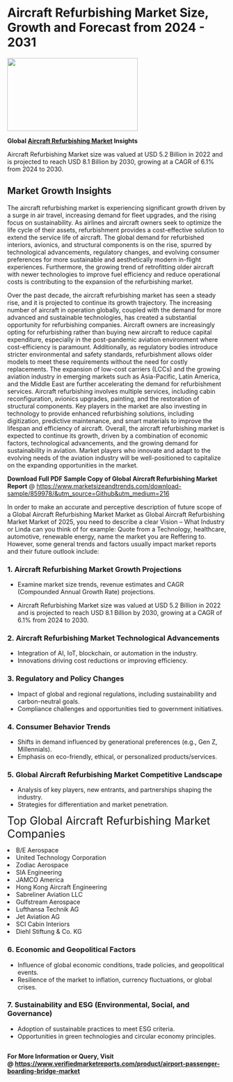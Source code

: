 <H1>Aircraft Refurbishing Market Size, Growth and Forecast from 2024 - 2031</H1><img class="aligncenter size-medium wp-image-584254" src="https://thirdeyenews.in/wp-content/uploads/2024/09/Global-Market-Research-300x168.jpeg" alt="" width="300" height="168" /><p><strong>Global&nbsp;<a href="https://www.marketsizeandtrends.com/download-sample/859978/&amp;utm_source=Github&utm_medium=216">Aircraft Refurbishing Market</a> Insights</strong></p><p>Aircraft Refurbishing Market size was valued at USD 5.2 Billion in 2022 and is projected to reach USD 8.1 Billion by 2030, growing at a CAGR of 6.1% from 2024 to 2030.</p><p><h2>Market Growth Insights</h2> <p>The aircraft refurbishing market is experiencing significant growth driven by a surge in air travel, increasing demand for fleet upgrades, and the rising focus on sustainability. As airlines and aircraft owners seek to optimize the life cycle of their assets, refurbishment provides a cost-effective solution to extend the service life of aircraft. The global demand for refurbished interiors, avionics, and structural components is on the rise, spurred by technological advancements, regulatory changes, and evolving consumer preferences for more sustainable and aesthetically modern in-flight experiences. Furthermore, the growing trend of retrofitting older aircraft with newer technologies to improve fuel efficiency and reduce operational costs is contributing to the expansion of the refurbishing market. </p> <p>Over the past decade, the aircraft refurbishing market has seen a steady rise, and it is projected to continue its growth trajectory. The increasing number of aircraft in operation globally, coupled with the demand for more advanced and sustainable technologies, has created a substantial opportunity for refurbishing companies. Aircraft owners are increasingly opting for refurbishing rather than buying new aircraft to reduce capital expenditure, especially in the post-pandemic aviation environment where cost-efficiency is paramount. Additionally, as regulatory bodies introduce stricter environmental and safety standards, refurbishment allows older models to meet these requirements without the need for costly replacements. The expansion of low-cost carriers (LCCs) and the growing aviation industry in emerging markets such as Asia-Pacific, Latin America, and the Middle East are further accelerating the demand for refurbishment services. Aircraft refurbishing involves multiple services, including cabin reconfiguration, avionics upgrades, painting, and the restoration of structural components. Key players in the market are also investing in technology to provide enhanced refurbishing solutions, including digitization, predictive maintenance, and smart materials to improve the lifespan and efficiency of aircraft. Overall, the aircraft refurbishing market is expected to continue its growth, driven by a combination of economic factors, technological advancements, and the growing demand for sustainability in aviation. Market players who innovate and adapt to the evolving needs of the aviation industry will be well-positioned to capitalize on the expanding opportunities in the market. </p><p><span class=""><strong>Download Full PDF Sample Copy of Global Aircraft Refurbishing Market Report</strong> @ <a href="https://www.marketsizeandtrends.com/download-sample/859978/&amp;utm_source=Github&utm_medium=216" target="_blank">https://www.marketsizeandtrends.com/download-sample/859978/&amp;utm_source=Github&utm_medium=216</a></span></p><p>In order to make an accurate and perceptive description of future scope of a Global&nbsp;Aircraft Refurbishing Market Market as Global&nbsp;Aircraft Refurbishing Market Market of 2025, you need to describe a clear Vision &ndash; What Industry or Linda can you think of for example: Quote from a Technology, healthcare, automotive, renewable energy, name the market you are Reffering to. However, some general trends and factors usually impact market reports and their future outlook include:</p><h3>1.&nbsp;<strong>Aircraft Refurbishing Market Growth Projections</strong></h3><ul><li>Examine market size trends, revenue estimates and CAGR (Compounded Annual Growth Rate) projections.</li><li><p>Aircraft Refurbishing Market size was valued at USD 5.2 Billion in 2022 and is projected to reach USD 8.1 Billion by 2030, growing at a CAGR of 6.1% from 2024 to 2030.</p></li></ul><h3>2.&nbsp;<strong>Aircraft Refurbishing Market Technological Advancements</strong></h3><ul><li>Integration of AI, IoT, blockchain, or automation in the industry.</li><li>Innovations driving cost reductions or improving efficiency.</li></ul><h3>3.&nbsp;<strong>Regulatory and Policy Changes</strong></h3><ul><li>Impact of global and regional regulations, including sustainability and carbon-neutral goals.</li><li>Compliance challenges and opportunities tied to government initiatives.</li></ul><h3>4.&nbsp;<strong>Consumer Behavior Trends</strong></h3><ul><li>Shifts in demand influenced by generational preferences (e.g., Gen Z, Millennials).</li><li>Emphasis on eco-friendly, ethical, or personalized products/services.</li></ul><h3>5.&nbsp;<strong>Global Aircraft Refurbishing Market Competitive Landscape</strong></h3><ul><li>Analysis of key players, new entrants, and partnerships shaping the industry.</li><li>Strategies for differentiation and market penetration.</li></ul><p data-pm-slice="1 1 []"><span style="color: inherit; font-family: inherit; font-size: 25px;">Top Global Aircraft Refurbishing Market Companies</span></p><div class="" data-test-id=""><p><li>B/E Aerospace</li><li> United Technology Corporation</li><li> Zodiac Aerospace</li><li> SIA Engineering</li><li> JAMCO America</li><li> Hong Kong Aircraft Engineering</li><li> Sabreliner Aviation LLC</li><li> Gulfstream Aerospace</li><li> Lufthansa Technik AG</li><li> Jet Aviation AG</li><li> SCI Cabin Interiors</li><li> Diehl Stiftung & Co. KG</li></p></div><h3>6.&nbsp;<strong>Economic and Geopolitical Factors</strong></h3><ul><li>Influence of global economic conditions, trade policies, and geopolitical events.</li><li>Resilience of the market to inflation, currency fluctuations, or global crises.</li></ul><h3>7.&nbsp;<strong>Sustainability and ESG (Environmental, Social, and Governance)</strong></h3><ul><li>Adoption of sustainable practices to meet ESG criteria.</li><li>Opportunities in green technologies and circular economy principles.</li></ul><h2><strong style="font-size: 14px;">For More Information or Query, Visit @&nbsp;</strong><a style="background-color: #ffffff; font-size: 14px;" href="https://www.marketsizeandtrends.com/report/aircraft-refurbishing-market/" target="_blank">https://www.verifiedmarketreports.com/product/airport-passenger-boarding-bridge-market</a></h2>
